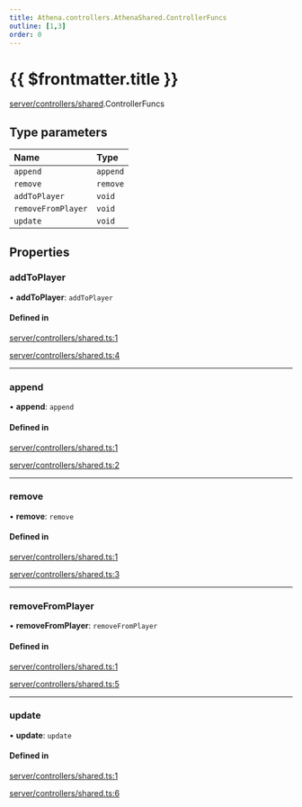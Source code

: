 ```yaml
---
title: Athena.controllers.AthenaShared.ControllerFuncs
outline: [1,3]
order: 0
---
```


# {{ $frontmatter.title }}


[server/controllers/shared](../modules/server_controllers_shared.md).ControllerFuncs

## Type parameters

| Name | Type |
| :------ | :------ |
| `append` | `append` |
| `remove` | `remove` |
| `addToPlayer` | `void` |
| `removeFromPlayer` | `void` |
| `update` | `void` |

## Properties

### addToPlayer

• **addToPlayer**: `addToPlayer`

#### Defined in

[server/controllers/shared.ts:1](https://github.com/Stuyk/altv-athena/blob/0a4b65e/src/core/server/controllers/shared.ts#L1)

[server/controllers/shared.ts:4](https://github.com/Stuyk/altv-athena/blob/0a4b65e/src/core/server/controllers/shared.ts#L4)

___

### append

• **append**: `append`

#### Defined in

[server/controllers/shared.ts:1](https://github.com/Stuyk/altv-athena/blob/0a4b65e/src/core/server/controllers/shared.ts#L1)

[server/controllers/shared.ts:2](https://github.com/Stuyk/altv-athena/blob/0a4b65e/src/core/server/controllers/shared.ts#L2)

___

### remove

• **remove**: `remove`

#### Defined in

[server/controllers/shared.ts:1](https://github.com/Stuyk/altv-athena/blob/0a4b65e/src/core/server/controllers/shared.ts#L1)

[server/controllers/shared.ts:3](https://github.com/Stuyk/altv-athena/blob/0a4b65e/src/core/server/controllers/shared.ts#L3)

___

### removeFromPlayer

• **removeFromPlayer**: `removeFromPlayer`

#### Defined in

[server/controllers/shared.ts:1](https://github.com/Stuyk/altv-athena/blob/0a4b65e/src/core/server/controllers/shared.ts#L1)

[server/controllers/shared.ts:5](https://github.com/Stuyk/altv-athena/blob/0a4b65e/src/core/server/controllers/shared.ts#L5)

___

### update

• **update**: `update`

#### Defined in

[server/controllers/shared.ts:1](https://github.com/Stuyk/altv-athena/blob/0a4b65e/src/core/server/controllers/shared.ts#L1)

[server/controllers/shared.ts:6](https://github.com/Stuyk/altv-athena/blob/0a4b65e/src/core/server/controllers/shared.ts#L6)
